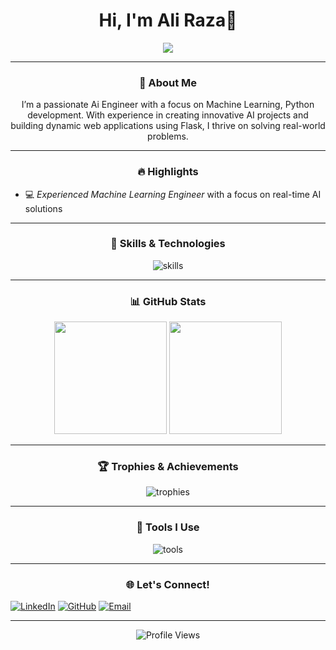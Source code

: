 <h1 align="center">Hi, I'm Ali Raza👋</h1>

<p align="center">
  <img src="https://readme-typing-svg.demolab.com?font=Fira+Code&weight=500&size=25&duration=3000&pause=1000&color=20B2AA&center=true&width=500&lines=Unlocking+AI+Potential+IN+BSAI;Python+Developer;Flask+Specialist;ML+Model+Trainer;Data+Vistualizer;Graphics+Designer;Video+Editor!">
</p>

---

<h3 align="center"> 🚀 About Me </h3>
<p align="center">
I’m a passionate Ai Engineer with a focus on Machine Learning, Python development. With experience in creating innovative AI projects and building dynamic web applications using Flask, I thrive on solving real-world problems.
</p>

---

<h3 align="center"> 🔥 Highlights </h3>

- 💻 *Experienced Machine Learning Engineer* with a focus on real-time AI solutions
---

<h3 align="center"> 🚀 Skills & Technologies </h3>
<p align="center">
  <img src="https://skillicons.dev/icons?i=python,sklearn,tensorflow,html,css,flask,github,php,linux,vscode,git" alt="skills" />
</p>

---

<h3 align="center"> 📊 GitHub Stats </h3>
<p align="center">
  <img height="180em" src="https://github-readme-stats.vercel.app/api?username=ahmad0702&show_icons=true&hide_border=true&theme=algolia&count_private=true" />
  <img height="180em" src="https://github-readme-stats.vercel.app/api/top-langs/?username=ahmad0702&layout=compact&hide_border=true&theme=algolia" />
</p>

---

<h3 align="center"> 🏆 Trophies & Achievements </h3>
<p align="center">
  <img src="https://github-profile-trophy.vercel.app/?username=ahmad0702&theme=algolia&no-frame=true&row=1&column=7" alt="trophies" />
</p>

---

<h3 align="center"> 🔧 Tools I Use </h3>
<p align="center">
  <img src="https://skillicons.dev/icons?i=anaconda,pycharm,vscode,ps,ai,blender" alt="tools" />
</p>

---
<h3 align="center"> 🌐 Let's Connect! </h3>
  <a href="https://www.linkedin.com/in/ahmad0702/" target="_blank"><img src="https://img.shields.io/badge/LinkedIn-%230077B5.svg?&style=for-the-badge&logo=linkedin&logoColor=white" alt="LinkedIn" /></a>
  <a href="https://github.com/ahmad0702" target="_blank"><img src="https://img.shields.io/badge/GitHub-%23181717.svg?&style=for-the-badge&logo=github&logoColor=white" alt="GitHub" /></a>
  <a href="mailto:ahmadashraf0702@gmail.com"><img src="https://img.shields.io/badge/Email-%23D14836.svg?&style=for-the-badge&logo=gmail&logoColor=white" alt="Email" /></a>
</p>

<!-- ---

<!-- <h3 align="center"> 📈 Weekly Development Breakdown </h3>
<!--START_SECTION:waka-->
<!--END_SECTION:waka-->

---

<p align="center">
  <img src="https://komarev.com/ghpvc/?username=ahmad0702&color=blue&style=flat-square" alt="Profile Views" />
</p>
